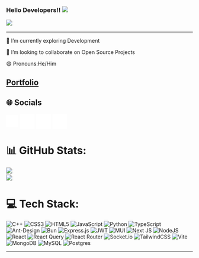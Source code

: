   ### Hello Developers!!  <img src="https://github.com/sciencepal/sciencepal/blob/master/assets/Hi.gif" width="29px">
  ![](https://komarev.com/ghpvc/?username=dhruvan005&label=Profile%20Visits&color=blue&style=for-the-badge)
  <hr/>

🌱 I’m currently exploring Development

👯 I’m looking to collaborate on Open Source Projects

😄 Pronouns:He/Him

## [Portfolio](https://dhruvanpatel.dev/) 

## 🌐 Socials
<a href="mailto:pateldhruvan52@gmail.com" target="blank"><img align="center" src="./assets/mail.svg" alt="dhruvan" height="33" width="33" /></a>
<a href="https://x.com/dhruvan005" target="blank"><img align="center" src="./assets/X.svg" alt="dhruvan" height="40" width="40" /></a>
<a href="https://www.linkedin.com/in/dhruvan-patel/" target="blank"><img align="center"  src="./assets/linkedin.svg" alt="linkedin" height="40" width="40" /></a>
<a href="https://discordapp.com/users/724829940889026560" target="blank"><img align="center"  src="./assets/discord.svg" alt="linkedin" height="40" width="40" /></a>



# 📊 GitHub Stats:
![](https://nirzak-streak-stats.vercel.app/?user=dhruvan005&theme=gruvbox&hide_border=false)<br/>
![](https://github-readme-stats.vercel.app/api/top-langs/?username=dhruvan005&theme=gruvbox&hide_border=false&include_all_commits=true&count_private=false&layout=compact)

# 💻 Tech Stack:
![C++](https://img.shields.io/badge/c++-%2300599C.svg?style=for-the-badge&logo=c%2B%2B&logoColor=white) ![CSS3](https://img.shields.io/badge/css3-%231572B6.svg?style=for-the-badge&logo=css3&logoColor=white) ![HTML5](https://img.shields.io/badge/html5-%23E34F26.svg?style=for-the-badge&logo=html5&logoColor=white) ![JavaScript](https://img.shields.io/badge/javascript-%23323330.svg?style=for-the-badge&logo=javascript&logoColor=%23F7DF1E) ![Python](https://img.shields.io/badge/python-3670A0?style=for-the-badge&logo=python&logoColor=ffdd54) ![TypeScript](https://img.shields.io/badge/typescript-%23007ACC.svg?style=for-the-badge&logo=typescript&logoColor=white) ![Ant-Design](https://img.shields.io/badge/-AntDesign-%230170FE?style=for-the-badge&logo=ant-design&logoColor=white) ![Bun](https://img.shields.io/badge/daisyui-5A0EF8?style=for-the-badge&logo=daisyui&logoColor=white) ![Express.js](https://img.shields.io/badge/express.js-%23404d59.svg?style=for-the-badge&logo=express&logoColor=%2361DAFB) ![JWT](https://img.shields.io/badge/NPM-%23CB3837.svg?style=for-the-badge&logo=npm&logoColor=white) ![MUI](https://img.shields.io/badge/MUI-%230081CB.svg?style=for-the-badge&logo=mui&logoColor=white) ![Next JS](https://img.shields.io/badge/Next-black?style=for-the-badge&logo=next.js&logoColor=white) ![NodeJS](https://img.shields.io/badge/node.js-6DA55F?style=for-the-badge&logo=node.js&logoColor=white) ![React](https://img.shields.io/badge/react-%2320232a.svg?style=for-the-badge&logo=react&logoColor=%2361DAFB) ![React Query](https://img.shields.io/badge/-React%20Query-FF4154?style=for-the-badge&logo=react%20query&logoColor=white) ![React Router](https://img.shields.io/badge/React_Router-CA4245?style=for-the-badge&logo=react-router&logoColor=white) ![Socket.io](https://img.shields.io/badge/Socket.io-black?style=for-the-badge&logo=socket.io&badgeColor=010101) ![TailwindCSS](https://img.shields.io/badge/tailwindcss-%2338B2AC.svg?style=for-the-badge&logo=tailwind-css&logoColor=white) ![Vite](https://img.shields.io/badge/vite-%23646CFF.svg?style=for-the-badge&logo=vite&logoColor=white) ![MongoDB](https://img.shields.io/badge/MongoDB-%234ea94b.svg?style=for-the-badge&logo=mongodb&logoColor=white) ![MySQL](https://img.shields.io/badge/mysql-4479A1.svg?style=for-the-badge&logo=mysql&logoColor=white) ![Postgres](https://img.shields.io/badge/postgres-%23316192.svg?style=for-the-badge&logo=postgresql&logoColor=white)

---
<!-- Proudly created with GPRM ( https://gprm.itsvg.in ) -->

